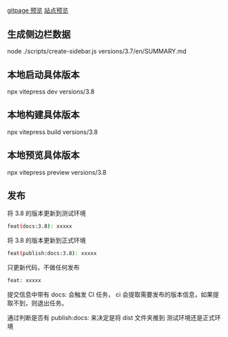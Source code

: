 
##
[gitpage 预览](https://dogodo-cc.github.io/cocos-creator-docs/zh/)
[站点预览](https://test-docs.cocos.com/creator/3.8/manual/en/)

## 生成侧边栏数据
node ./scripts/create-sidebar.js versions/3.7/en/SUMMARY.md

## 本地启动具体版本
npx vitepress dev versions/3.8

## 本地构建具体版本
npx vitepress build versions/3.8

## 本地预览具体版本
npx vitepress preview versions/3.8

## 发布

将 3.8 的版本更新到测试环境
```bash
feat(docs:3.8): xxxxx 
```

将 3.8 的版本更新到正式环境
```bash
feat(publish:docs:3.8): xxxxx
```

只更新代码，不做任何发布
```bash
feat: xxxxx
```

提交信息中带有 docs: 会触发 CI 任务， ci 会提取需要发布的版本信息，如果提取不到，则退出任务。

通过判断是否有 publish:docs: 来决定是将 dist 文件夹推到 测试环境还是正式环境